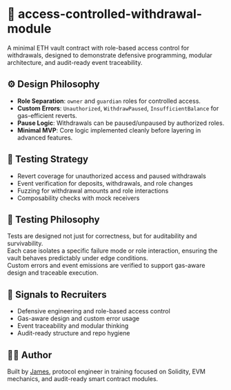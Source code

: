 # 🔐 access-controlled-withdrawal-module

A minimal ETH vault contract with role-based access control for withdrawals, designed to demonstrate defensive programming, modular architecture, and audit-ready event traceability.

## ⚙️ Design Philosophy

- **Role Separation**: `owner` and `guardian` roles for controlled access.
- **Custom Errors**: `Unauthorized`, `WithdrawPaused`, `InsufficientBalance` for gas-efficient reverts.
- **Pause Logic**: Withdrawals can be paused/unpaused by authorized roles.
- **Minimal MVP**: Core logic implemented cleanly before layering in advanced features.

## 🧪 Testing Strategy

- Revert coverage for unauthorized access and paused withdrawals
- Event verification for deposits, withdrawals, and role changes
- Fuzzing for withdrawal amounts and role interactions
- Composability checks with mock receivers

## 🧠 Testing Philosophy

Tests are designed not just for correctness, but for auditability and survivability.  
Each case isolates a specific failure mode or role interaction, ensuring the vault behaves predictably under edge conditions.  
Custom errors and event emissions are verified to support gas-aware design and traceable execution.



## 🧠 Signals to Recruiters

- Defensive engineering and role-based access control
- Gas-aware design and custom error usage
- Event traceability and modular thinking
- Audit-ready structure and repo hygiene

## 🧑‍💻 Author

Built by [James](https://github.com/anand-lab25), protocol engineer in training focused on Solidity, EVM mechanics, and audit-ready smart contract modules.
